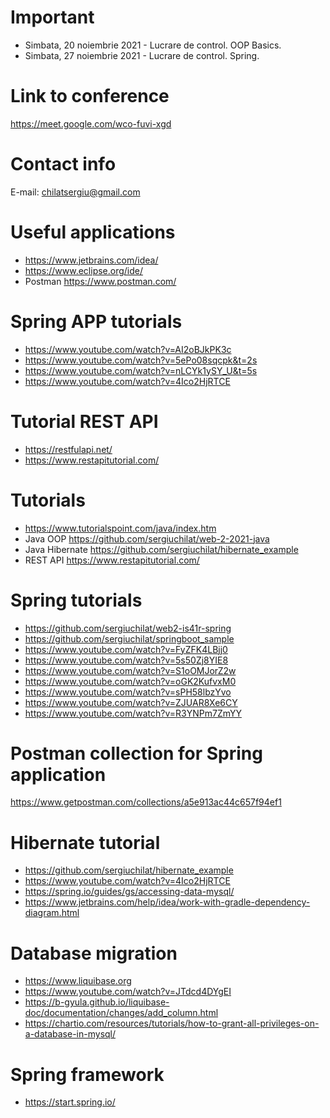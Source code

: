 # Important
+ Simbata, 20 noiembrie 2021 - Lucrare de control. OOP Basics.
+ Simbata, 27 noiembrie 2021 - Lucrare de control. Spring.

# Link to conference
https://meet.google.com/wco-fuvi-xgd

# Contact info
E-mail: chilatsergiu@gmail.com

# Useful applications
+ https://www.jetbrains.com/idea/
+ https://www.eclipse.org/ide/
+ Postman https://www.postman.com/

# Spring APP tutorials
+ https://www.youtube.com/watch?v=AI2oBJkPK3c
+ https://www.youtube.com/watch?v=5ePo08sqcpk&t=2s
+ https://www.youtube.com/watch?v=nLCYk1ySY_U&t=5s
+ https://www.youtube.com/watch?v=4Ico2HjRTCE

# Tutorial REST API
+ https://restfulapi.net/
+ https://www.restapitutorial.com/

# Tutorials
+ https://www.tutorialspoint.com/java/index.htm
+ Java OOP https://github.com/sergiuchilat/web-2-2021-java
+ Java Hibernate https://github.com/sergiuchilat/hibernate_example
+ REST API https://www.restapitutorial.com/

# Spring tutorials
+ https://github.com/sergiuchilat/web2-is41r-spring
+ https://github.com/sergiuchilat/springboot_sample
+ https://www.youtube.com/watch?v=FyZFK4LBjj0
+ https://www.youtube.com/watch?v=5s50Zj8YIE8
+ https://www.youtube.com/watch?v=S1oOMJorZ2w
+ https://www.youtube.com/watch?v=oGK2KufvxM0
+ https://www.youtube.com/watch?v=sPH58lbzYvo
+ https://www.youtube.com/watch?v=ZJUAR8Xe6CY
+ https://www.youtube.com/watch?v=R3YNPm7ZmYY

# Postman collection for Spring application
https://www.getpostman.com/collections/a5e913ac44c657f94ef1

# Hibernate tutorial
+ https://github.com/sergiuchilat/hibernate_example
+ https://www.youtube.com/watch?v=4Ico2HjRTCE
+ https://spring.io/guides/gs/accessing-data-mysql/
+ https://www.jetbrains.com/help/idea/work-with-gradle-dependency-diagram.html

# Database migration
+ https://www.liquibase.org
+ https://www.youtube.com/watch?v=JTdcd4DYgEI
+ https://b-gyula.github.io/liquibase-doc/documentation/changes/add_column.html
+ https://chartio.com/resources/tutorials/how-to-grant-all-privileges-on-a-database-in-mysql/

# Spring framework
+ https://start.spring.io/
